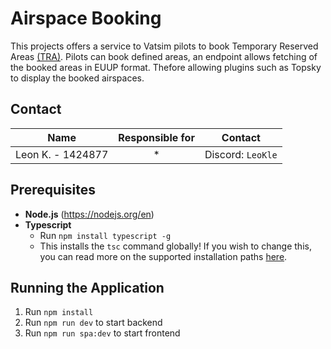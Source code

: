 # Airspace Booking

This projects offers a service to Vatsim pilots to book Temporary Reserved Areas [(TRA)](https://skybrary.aero/articles/temporary-reserved-area-tra).
Pilots can book defined areas, an endpoint allows fetching of the booked areas in EUUP format. Thefore allowing plugins such as Topsky to display the booked airspaces.

## Contact

|       Name        | Responsible for |      Contact      |
| :---------------: | :-------------: | :---------------: |
| Leon K. - 1424877 |       \*        | Discord: `LeoKle` |

## Prerequisites

- **Node.js** (https://nodejs.org/en)
- **Typescript**
  - Run `npm install typescript -g`
  - This installs the `tsc` command globally! If you wish to change this, you can read more on the supported installation paths [here](https://www.typescriptlang.org/download).

## Running the Application

1. Run `npm install`
2. Run `npm run dev` to start backend
3. Run `npm run spa:dev` to start frontend
